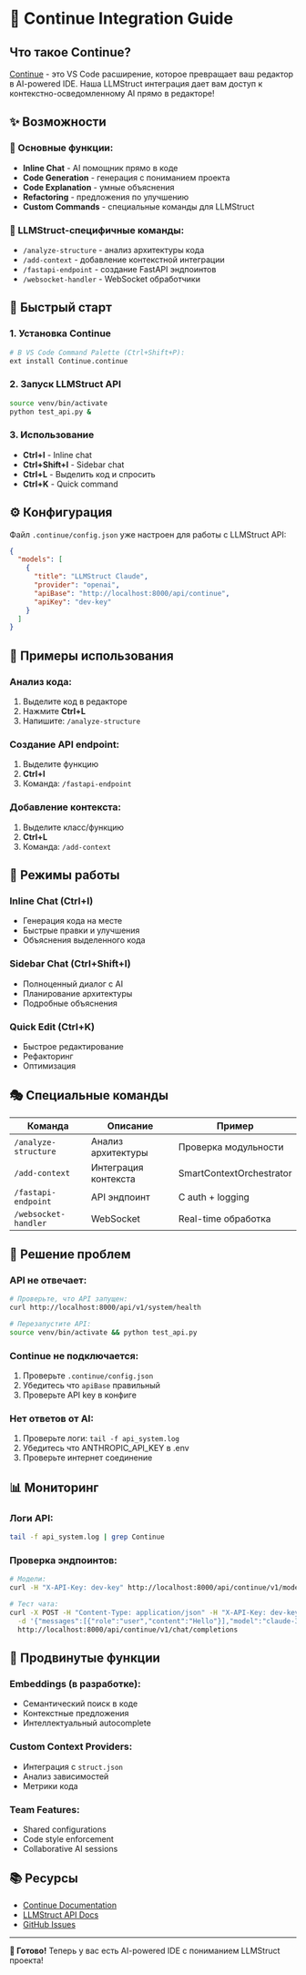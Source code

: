 # 🔌 Continue Integration Guide

## Что такое Continue?

[Continue](https://continue.dev/) - это VS Code расширение, которое превращает ваш редактор в AI-powered IDE. Наша LLMStruct интеграция дает вам доступ к контекстно-осведомленному AI прямо в редакторе!

## ✨ Возможности

### 🎯 Основные функции:
- **Inline Chat** - AI помощник прямо в коде
- **Code Generation** - генерация с пониманием проекта
- **Code Explanation** - умные объяснения
- **Refactoring** - предложения по улучшению
- **Custom Commands** - специальные команды для LLMStruct

### 🧠 LLMStruct-специфичные команды:
- `/analyze-structure` - анализ архитектуры кода
- `/add-context` - добавление контекстной интеграции  
- `/fastapi-endpoint` - создание FastAPI эндпоинтов
- `/websocket-handler` - WebSocket обработчики

## 🚀 Быстрый старт

### 1. Установка Continue
```bash
# В VS Code Command Palette (Ctrl+Shift+P):
ext install Continue.continue
```

### 2. Запуск LLMStruct API
```bash
source venv/bin/activate
python test_api.py &
```

### 3. Использование
- **Ctrl+I** - Inline chat
- **Ctrl+Shift+I** - Sidebar chat
- **Ctrl+L** - Выделить код и спросить
- **Ctrl+K** - Quick command

## ⚙️ Конфигурация

Файл `.continue/config.json` уже настроен для работы с LLMStruct API:

```json
{
  "models": [
    {
      "title": "LLMStruct Claude",
      "provider": "openai", 
      "apiBase": "http://localhost:8000/api/continue",
      "apiKey": "dev-key"
    }
  ]
}
```

## 📖 Примеры использования

### Анализ кода:
1. Выделите код в редакторе
2. Нажмите **Ctrl+L**
3. Напишите: `/analyze-structure`

### Создание API endpoint:
1. Выделите функцию
2. **Ctrl+I**
3. Команда: `/fastapi-endpoint`

### Добавление контекста:
1. Выделите класс/функцию
2. **Ctrl+L** 
3. Команда: `/add-context`

## 🔧 Режимы работы

### Inline Chat (Ctrl+I)
- Генерация кода на месте
- Быстрые правки и улучшения
- Объяснения выделенного кода

### Sidebar Chat (Ctrl+Shift+I)  
- Полноценный диалог с AI
- Планирование архитектуры
- Подробные объяснения

### Quick Edit (Ctrl+K)
- Быстрое редактирование
- Рефакторинг
- Оптимизация

## 🎭 Специальные команды

| Команда | Описание | Пример |
|---------|----------|--------|
| `/analyze-structure` | Анализ архитектуры | Проверка модульности |
| `/add-context` | Интеграция контекста | SmartContextOrchestrator |
| `/fastapi-endpoint` | API эндпоинт | С auth + logging |
| `/websocket-handler` | WebSocket | Real-time обработка |

## 🐛 Решение проблем

### API не отвечает:
```bash
# Проверьте, что API запущен:
curl http://localhost:8000/api/v1/system/health

# Перезапустите API:
source venv/bin/activate && python test_api.py
```

### Continue не подключается:
1. Проверьте `.continue/config.json`
2. Убедитесь что `apiBase` правильный
3. Проверьте API key в конфиге

### Нет ответов от AI:
1. Проверьте логи: `tail -f api_system.log`
2. Убедитесь что ANTHROPIC_API_KEY в .env
3. Проверьте интернет соединение

## 📊 Мониторинг

### Логи API:
```bash
tail -f api_system.log | grep Continue
```

### Проверка эндпоинтов:
```bash
# Модели:
curl -H "X-API-Key: dev-key" http://localhost:8000/api/continue/v1/models

# Тест чата:
curl -X POST -H "Content-Type: application/json" -H "X-API-Key: dev-key" \
  -d '{"messages":[{"role":"user","content":"Hello"}],"model":"claude-3-haiku"}' \
  http://localhost:8000/api/continue/v1/chat/completions
```

## 🚀 Продвинутые функции

### Embeddings (в разработке):
- Семантический поиск в коде
- Контекстные предложения
- Интеллектуальный autocomplete

### Custom Context Providers:
- Интеграция с `struct.json`
- Анализ зависимостей
- Метрики кода

### Team Features:
- Shared configurations
- Code style enforcement  
- Collaborative AI sessions

## 📚 Ресурсы

- [Continue Documentation](https://continue.dev/docs)
- [LLMStruct API Docs](http://localhost:8000/docs)
- [GitHub Issues](https://github.com/kpblcaoo/llmstruct/issues)

---

**🎉 Готово!** Теперь у вас есть AI-powered IDE с пониманием LLMStruct проекта! 